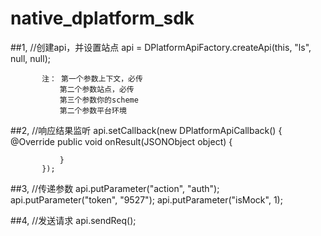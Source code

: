 # native_dplatform_sdk

##1,
           //创建api，并设置站点
           api = DPlatformApiFactory.createApi(this, "ls", null, null);

           注： 第一个参数上下文，必传
               第二个参数站点，必传
               第三个参数你的scheme
               第二个参数平台环境


##2,
           //响应结果监听
           api.setCallback(new DPlatformApiCallback() {
               @Override
               public void onResult(JSONObject object) {

               }
           });


##3,
           //传递参数
           api.putParameter("action", "auth");
           api.putParameter("token", "9527");
           api.putParameter("isMock", 1);

##4,
           //发送请求
            api.sendReq();